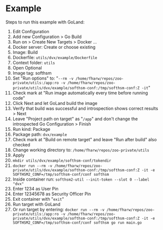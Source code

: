 # Example

Steps to run this example with GoLand:

1. Edit Configuration
2. Add new Configuration > Go Build
3. Run on > Create New Targets > Docker ...
4. Docker server: Create or choose existing
5. Image: Build
6. Dockerfile: `utils/dvx/example/Dockerfile`
7. Context folder: `utils`
8. Open Optional
9. Image tag: softhsm
10. Set "Run options" to: "`--rm -v /home/fharw/repos/zoo-private/utils:/app:ro -v /home/fharw/repos/zoo-private/utils/dvx/example/softhsm-conf:/tmp/softhsm-conf:Z -it`"
11. Check mark at "Run image automatically every time before running code"
12. Click Next and let GoLand build the image
13. Verify that build was successful and introspection shows correct results > Next
14. Leave "Project path on target" as "`/app`" and don't change the introspected Go Configuration > Finish
15. Run kind: Package
16. Package path: `dvx/example`
17. Check mark at "Build on remote target" and leave "Run after build" also checked
18. Change working directory to: `/home/fharw/repos/zoo-private/utils`
19. Apply
20. `mkdir utils/dvx/example/softhsm-conf/tokendir`
21. `docker run --rm -v /home/fharw/repos/zoo-private/utils/dvx/example/softhsm-conf:/tmp/softhsm-conf:Z -it -e SOFTHSM2_CONF=/tmp/softhsm-conf/conf softhsm`
22. Inside container run: `softhsm2-util --init-token --slot 0 --label "dvx"`
23. Enter 1234 as User Pin
24. Enter 12345678 as Security Officer Pin
25. Exit container with "`exit`"
26. Run target with GoLand
27. Or run target by entering: `docker run --rm -v /home/fharw/repos/zoo-private/utils:/app:ro -v /home/fharw/repos/zoo-private/utils/dvx/example/softhsm-conf:/tmp/softhsm-conf:Z -it -e SOFTHSM2_CONF=/tmp/softhsm-conf/conf softhsm go run main.go`
